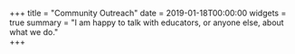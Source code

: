 +++
title = "Community Outreach" 
date = 2019-01-18T00:00:00 
widgets = true 
summary = "I am happy to talk with educators, or anyone else, about what we do."  
+++

